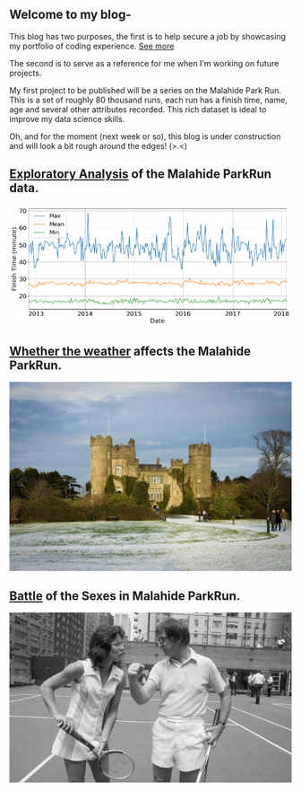 
## Welcome to my blog-
This blog has two purposes, the first is to help secure a job by showcasing my portfolio of coding experience. [See more](https://github.com/caffreit)

The second is to serve as a reference for me when I'm working on future projects.

My first project to be published will be a series on the Malahide Park Run. This is a set of roughly 80 thousand runs, each run has a finish time, name, age and several other attributes recorded. This rich dataset is ideal to improve my data science skills.

Oh, and for the moment (next week or so), this blog is under construction and will look a bit rough around the edges! (>.<)

## [Exploratory Analysis](https://caffreit.github.io/ParkRun_Part_1/) of the Malahide ParkRun data.

![png](output_17_1.png)

## [Whether the weather](https://caffreit.github.io/Weather_Effects/) affects the Malahide ParkRun.

![jpg](4267143460_8522bed1d8_b.jpg)


## [Battle](https://caffreit.github.io/Battle-of-the-Sexes-ParkRun/) of the Sexes in Malahide ParkRun.

![jpg](5110.jpg)
